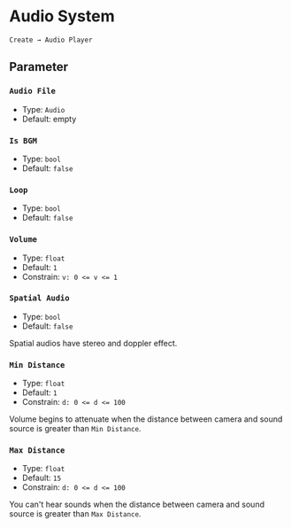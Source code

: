 # Audio System

`Create → Audio Player`

## Parameter

### `Audio File`

- Type: `Audio`
- Default: empty

### `Is BGM`

- Type: `bool`
- Default: `false`

### `Loop`

- Type: `bool`
- Default: `false`

### `Volume`

- Type: `float`
- Default: `1`
- Constrain: `v: 0 <= v <= 1`

### `Spatial Audio` <badge text="Is BGM = false"/>

- Type: `bool`
- Default: `false`

Spatial audios have stereo and doppler effect.

### `Min Distance` <badge text="Spatial Audio = true"/>

- Type: `float`
- Default: `1`
- Constrain: `d: 0 <= d <= 100`

Volume begins to attenuate when the distance between camera and sound source is greater than `Min Distance`.

### `Max Distance` <badge text="Spatial Audio = true"/>

- Type: `float`
- Default: `15`
- Constrain: `d: 0 <= d <= 100`

You can't hear sounds when the distance between camera and sound source is greater than `Max Distance`.

